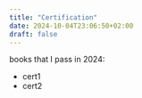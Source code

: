 ```yaml
---
title: "Certification"
date: 2024-10-04T23:06:50+02:00
draft: false
---
```


books that I pass in 2024:
- cert1
- cert2
